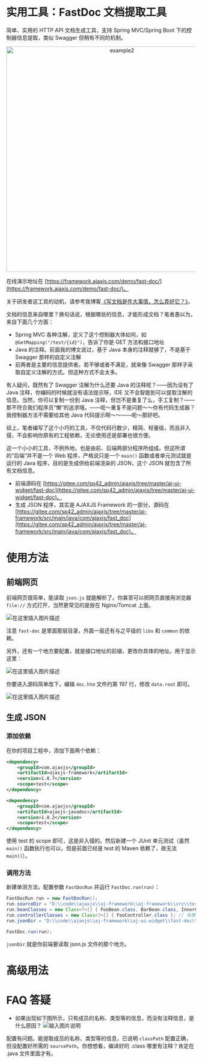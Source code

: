 # 实用工具：FastDoc 文档提取工具
简单、实用的 HTTP API 文档生成工具，支持 Spring MVC/Spring Boot 下的控制器信息提取，类似 Swagger 但稍有不同的机制。 

<div align="center"><img src="https://img-blog.csdnimg.cn/b974ab686fa246228fdac278e9f1b091.png" alt="example2" width="600" /></div>

在线演示地址在 [https://framework.ajaxjs.com/demo/fast-doc/](https://framework.ajaxjs.com/demo/fast-doc/)。

关于研发者这工具的动机，请参考我博客[《写文档是件大事情，怎么弄好它？》](https://zhangxin.blog.csdn.net/article/details/127632794)。

文档的信息来自哪里？换句话说，根据哪些的信息，才能形成文档？笔者愚以为，来自下面几个方面：

- Spring MVC 各种注解，定义了这个控制器大体如何，如 `@GetMapping("/test/{id}")`，告诉了你是 GET 方法和接口地址
- Java 的注释。前面我的博文说过，基于 Java 本身的注释就够了，不是基于 Swagger 那样的自定义注解
- 前两者是主要的信息提供者。若不够或者不满足，就来像 Swagger 那样子采取自定义注解的方式。但这种方式不会太多。

有人疑问，既然有了 Swagger 注解为什么还要 Java 的注释呢？——因为没有了 Java 注释，你编码的时候就没有语法提示呀，IDE 又不会智能到可以提取注解的信息。当然，你可以复制一份到 Java 注释，但岂不是重复了么，手工复制？——那不符合我们程序员“懒”的追求哦。——呃～重复不是问题～～你有代码生成器？我控制器方法不需要给其他 Java 代码提示啊～～——呃～那好吧。

综上，笔者编写了这个小巧的工具，不仅代码行数少，精简、轻量级，而且非入侵，不会影响你原有的工程依赖，无论使用还是部署也很方便。

这一个小小的工具，不例外地，也是由前、后端两部分程序所组成。但这所谓的“后端”并不是一个 Web 程序，严格说只是一个 `main()` 函数或者单元测试就是运行的 Java 程序，目的是生成供给前端渲染的 JSON，这个 JSON 就包含了所有文档信息。

- 前端源码在 [https://gitee.com/sp42_admin/ajaxjs/tree/master/aj-ui-widget/fast-doc](https://gitee.com/sp42_admin/ajaxjs/tree/master/aj-ui-widget/fast-doc)。
- 生成 JSON 程序，其实是 AJAXJS Framework 的一部分，源码在 [https://gitee.com/sp42_admin/ajaxjs/tree/master/aj-framework/src/main/java/com/ajaxjs/fast_doc](https://gitee.com/sp42_admin/ajaxjs/tree/master/aj-framework/src/main/java/com/ajaxjs/fast_doc)。

# 使用方法
## 前端网页
前端网页很简单，能读取 `json.js` 就能解析了。你甚至可以把网页直接用浏览器 `file://` 方式打开，当然更常见的是放在 Nginx/Tomcat 上面。

![在这里插入图片描述](https://img-blog.csdnimg.cn/f2f7e0749700406d86e32ee07d34659d.png)

注意 `fast-doc` 是里面那层目录，外面一层还有与之平级的 `libs` 和 `common` 的依赖。

另外，还有一个地方要配置，就是接口地址的前缀，更改你具体的地址。用于显示这里：

![在这里插入图片描述](https://img-blog.csdnimg.cn/c29526a1fa29481aa8e30274faf7e232.png)

你要进入源码简单改下，编辑 `doc.htm` 文件约第 197 行，修改 `data.root` 即可。

![在这里插入图片描述](https://img-blog.csdnimg.cn/b65d7d5b989f4a55a76757d77cbc706f.png)

## 生成 JSON

### 添加依赖
在你的项目工程中，添加下面两个依赖：

```xml
<dependency>
    <groupId>com.ajaxjs</groupId>
    <artifactId>ajaxjs-framework</artifactId>
    <version>1.0.7</version>
    <scope>test</scope>
</dependency>

<dependency>
    <groupId>com.ajaxjs</groupId>
    <artifactId>ajaxjs-javadoc</artifactId>
    <version>1.0.2</version>
    <scope>test</scope>
</dependency>
```

使用 test 的 scope 即可，这是非入侵的。然后新建一个 JUnit 单元测试（虽然 `main()` 函数执行也可以，但是前面已经是 test 的 Maven 依赖了，故无法 `main()`）。

### 调用方法
新建单测方法，配置参数 `FastDocRun` 并运行 `FastDoc.run(run)`：

```java
FastDocRun run = new FastDocRun();
run.sourceDir = "D:\\code\\ajaxjs\\aj-framework\\aj-framework\\src\\test\\java\\"; // 源码目录，到 java 那一层
run.beanClasses = new Class<?>[] { FooBean.class, BarBean.class, InnerClass.class }; // 有哪些 Java Bean，都列出来
run.controllerClasses = new Class<?>[] { FooController.class }; // 有哪些 Spring MVC 控制器类，都列出来
run.jsonDir = "D:\\code\\ajaxjs\\aj-framework\\aj-ui-widget\\fast-doc\\json.js"; // 最终 JSON 保存的地方

FastDoc.run(run);
```
`jsonDir` 就是你前端要读取 json.js 文件的那个地方。


# 高级用法

# FAQ 答疑
- 如果出现如下图所示，只有成员的名称、类型等的信息，而没有注释信息，是什么原因？
![输入图片说明](https://foruda.gitee.com/images/1671896389538968487/625a4c04_784269.png "屏幕截图")

 配置有问题。能提取成员的名称、类型等的信息，已说明 `classPath` 配置正确，但没配置好所需的 `sourcePath`。你想想看，编译好的 .class 哪里有注释？肯定在 .java 文件里面才有。

